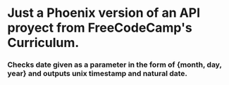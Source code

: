 # Just a Phoenix version of an API proyect from FreeCodeCamp's Curriculum.
### Checks date given as a parameter in the form of {month, day, year} and outputs unix timestamp and natural date.
